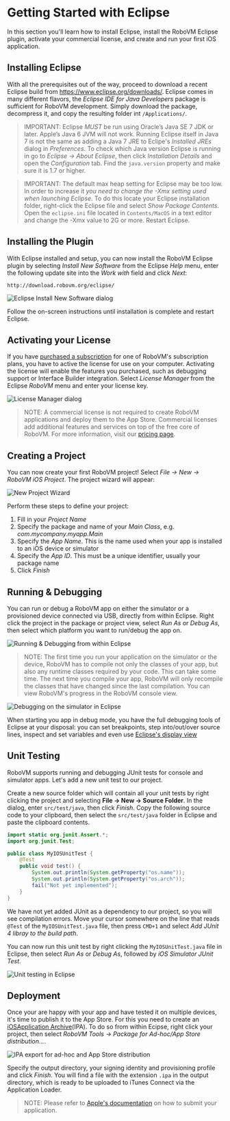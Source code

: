 # Getting Started with Eclipse

In this section you'll learn how to install Eclipse, install the RoboVM Eclipse plugin, activate your commercial license, and create and run your first iOS application.

## Installing Eclipse

With all the prerequisites out of the way, proceed to download a recent Eclipse build from https://www.eclipse.org/downloads/. Eclipse comes in many different flavors, the _Eclipse IDE for Java Developers_ package is sufficient for RoboVM development. Simply download the package, decompress it, and copy the resulting folder int `/Applications/`.

> IMPORTANT: Eclipse *MUST* be run using Oracle’s Java SE 7 JDK or later. Apple’s Java 6 JVM will not work. Running Eclipse itself in Java 7 is not the same as adding a Java 7 JRE to Eclipe's _Installed JREs_ dialog in _Preferences_. To check which Java version Eclipse is running in go to _Eclipse -> About Eclipse_, then click _Installation Details_ and open the _Configuration_ tab. Find the `java.version` property and make sure it is 1.7 or higher.

> IMPORTANT: The default max heap setting for Eclipse may be too low. In order to increase it *you need to change the -Xmx setting used when launching Eclipse*. To do this locate your Eclipse installation folder, right-click the Eclipse file and select _Show Package Contents_. Open the `eclipse.ini` file located in `Contents/MacOS` in a text editor and change the -Xmx value to 2G or more. Restart Eclipse.

## Installing the Plugin

With Eclipse installed and setup, you can now install the RoboVM Eclipse plugin by selecting _Install New Software_ from the Eclipse _Help_ menu, enter the following update site into the _Work with_ field and click _Next_:

```
http://download.robovm.org/eclipse/
```

![Eclipse Install New Software dialog](/images/eclipse-install-new-software.png)

Follow the on-screen instructions until installation is complete and restart Eclipse.

## Activating your License 

If you have [purchased a subscription](http://www.robovm.com/pricing/) for one of RoboVM's subscription plans, you have to active the license for use on your computer. Activating the license will enable the features you purchased, such as debugging support or Interface Builder integration. Select _License Manager_ from the Eclipse _RoboVM_ menu and enter your license key.

![License Manager dialog](/images/license-manager.png)

> NOTE: A commercial license is not required to create RoboVM applications and deploy them to the App Store. Commercial licenses add additional features and services on top of the free core of RoboVM. For more information, visit our [pricing page](http://www.robovm.com/pricing/).

## Creating a Project

You can now create your first RoboVM project! Select _File -> New -> RoboVM iOS Project_. The project wizard will appear:

![New Project Wizard](/images/eclipse-project-wizard.png)

Perform these steps to define your project:

1. Fill in your _Project Name_
1. Specify the package and name of your _Main Class_, e.g. _com.mycompany.myapp.Main_
1. Specify the _App Name_. This is the name used when your app is installed to an iOS device or simulator
1. Specify the _App ID_. This must be a unique identifier, usually your package name
1. Click _Finish_

## Running & Debugging 

You can run or debug a RoboVM app on either the simulator or a provisioned device connected via USB, directly from within Eclipse. Right click the project in the package or project view, select _Run As_ or _Debug As_, then select which platform you want to run/debug the app on.

![Running & Debugging from within Eclipse](/images/eclipse-run-debug.png)

> NOTE: The first time you run your application on the simulator or the device, RoboVM has to compile not only the classes of your app, but also any runtime classes required by your code. This can take some time. The next time you compile your app, RoboVM will only recompile the classes that have changed since the last compilation. You can view RoboVM's progress in the RoboVM console view.

![Debugging on the simulator in Eclipse](/images/eclipse-debug-sim.png)

When starting you app in debug mode, you have the full debugging tools of Eclipse at your disposal: you can set breakpoints, step into/out/over source lines, inspect and set variables and even use [Eclipse's display view](http://help.eclipse.org/luna/index.jsp?topic=%2Forg.eclipse.jdt.docuser%2Freference%2Fviews%2Fdisplay%2Fref-display_view.htm)

## Unit Testing

RoboVM supports running and debugging JUnit tests for console and simulator apps. Let's add a new unit test to our project.

Create a new source folder which will contain all your unit tests by right clicking the project and selecting __File -> New -> Source Folder__. In the dialog, enter `src/test/java`, then click _Finish_. Copy the following source code to your clipboard, then select the `src/test/java` folder in Eclipse and paste the clipboard contents.

```java
import static org.junit.Assert.*;
import org.junit.Test;

public class MyIOSUnitTest {
    @Test
    public void test() {
        System.out.println(System.getProperty("os.name"));
        System.out.println(System.getProperty("os.arch"));
        fail("Not yet implemented");
    }
}
```

We have not yet added JUnit as a dependency to our project, so you will see compilation errors. Move your cursor somewhere on the line that reads `@Test` of the `MyIOSUnitTest.java` file, then press `CMD+1` and select _Add JUnit 4 libray to the build path_.

You can now run this unit test by right clicking the `MyIOSUnitTest.java` file in Eclipse, then select _Run As_ or _Debug As_, followed by _iOS Simulator JUnit Test_.

![Unit testing in Eclipse](/images/eclipse-unit-test.png)

## Deployment

Once your are happy with your app and have tested it on multiple devices, it's time to publish it to the App Store. For this you need to create an [iOSApplication Archive](http://en.wikipedia.org/wiki/.ipa_%28file_extension%29)(IPA). To do so from within Ecipse, right click your project, then select _RoboVM Tools -> Package for Ad-hoc/App Store distribution..._.

![IPA export for ad-hoc and App Store distribution](/images/eclipse-deploy.png)

Specify the output directory, your signing identity and provisioning profile and click _Finish_. You will find a file with the extension `.ipa` in the output directory, which is ready to be uploaded to iTunes Connect via the Application Loader.

> NOTE: Please refer to [Apple's documentation](https://developer.apple.com/library/ios/documentation/LanguagesUtilities/Conceptual/iTunesConnect_Guide/Chapters/SubmittingTheApp.html) on how to submit your application.
